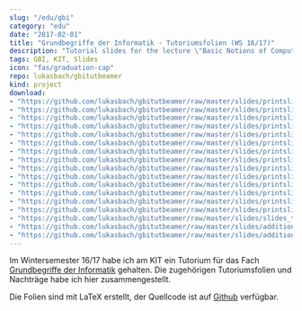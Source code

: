 ```yaml
---
slug: "/edu/gbi"
category: "edu"
date: "2017-02-01"
title: "Grundbegriffe der Informatik - Tutoriumsfolien (WS 16/17)"
description: "Tutorial slides for the lecture \"Basic Notions of Computer Science\""
tags: GBI, KIT, Slides
icon: "fas/graduation-cap"
repo: lukasbach/gbitutbeamer
kind: project
download:
- "https://github.com/lukasbach/gbitutbeamer/raw/master/slides/printslide_slide-tut01.pdf;Foliensatz 1: Mengen, Alphabete, Relationen, Abbildungen"
- "https://github.com/lukasbach/gbitutbeamer/raw/master/slides/printslide_slide-tut02.pdf;Foliensatz 2: Wörter, Formale Sprachen"
- "https://github.com/lukasbach/gbitutbeamer/raw/master/slides/printslide_slide-tut03.pdf;Foliensatz 3: Vollständige Induktion, Operationen auf formalen Sprachen, Kodierung"
- "https://github.com/lukasbach/gbitutbeamer/raw/master/slides/printslide_slide-tut04.pdf;Foliensatz 4: Aussagenlogik"
- "https://github.com/lukasbach/gbitutbeamer/raw/master/slides/printslide_slide-tut05.pdf;Foliensatz 5: Übersetzungen, Homomorphismen, Huffman-Bäume, Speicher"
- "https://github.com/lukasbach/gbitutbeamer/raw/master/slides/printslide_slide-tut06.pdf;Foliensatz 6: MIMA Prozessor und Programmierung"
- "https://github.com/lukasbach/gbitutbeamer/raw/master/slides/printslide_slide-tut07.pdf;Foliensatz 7: Kontextfreie Grammatiken, Relationen"
- "https://github.com/lukasbach/gbitutbeamer/raw/master/slides/printslide_slide-tut08.pdf;Foliensatz 8: Prädikatenlogik"
- "https://github.com/lukasbach/gbitutbeamer/raw/master/slides/printslide_slide-tut09.pdf;Foliensatz 9: Algorithmen, Hoare-Kalkül"
- "https://github.com/lukasbach/gbitutbeamer/raw/master/slides/printslide_slide-tut10.pdf;Foliensatz 10: Einführung in Graphentheorie"
- "https://github.com/lukasbach/gbitutbeamer/raw/master/slides/printslide_slide-tut11.pdf;Foliensatz 11: Graphen im Rechner, Einführung in Komplexitätstheorie"
- "https://github.com/lukasbach/gbitutbeamer/raw/master/slides/printslide_slide-tut12.pdf;Foliensatz 12: Komplexitätstheorie, O-Kalkül, Mastertheorem"
- "https://github.com/lukasbach/gbitutbeamer/raw/master/slides/printslide_slide-tut13.pdf;Foliensatz 13: Automaten, endliche Akzeptoren, reguläre Ausdrücke, rechtslineare Grammatiken"
- "https://github.com/lukasbach/gbitutbeamer/raw/master/slides/printslide_slide-tut14.pdf;Foliensatz 14: Turingmaschinen, Entscheidbarkeit"
- "https://github.com/lukasbach/gbitutbeamer/raw/master/slides/slides_tutall.pdf;Zusammenstellung aller Folien in einem PDF-Paket"
- "https://github.com/lukasbach/gbitutbeamer/raw/master/slides/additions_tut01a.pdf;Nachtrag: Beweise von Mengengleichheit und Mengenungleichheit"
- "https://github.com/lukasbach/gbitutbeamer/raw/master/slides/additions_tut06a.pdf;Nachtrag: MIMA Befehlsliste"
---
```


Im Wintersemester 16/17 habe ich am KIT ein Tutorium für das Fach
[Grundbegriffe der Informatik](http://asr.anthropomatik.kit.edu/28_247.php)
gehalten. Die zugehörigen Tutoriumsfolien und Nachträge habe ich hier
zusammengestellt.

Die Folien sind mit LaTeX erstellt, der Quellcode ist auf
[Github](https://github.com/lukasbach/gbitutbeamer)
verfügbar.